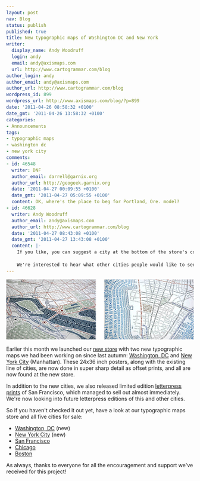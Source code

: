 ```yaml
---
layout: post
nav: Blog
status: publish
published: true
title: New typographic maps of Washington DC and New York
writer:
  display_name: Andy Woodruff
  login: andy
  email: andy@axismaps.com
  url: http://www.cartogrammar.com/blog
author_login: andy
author_email: andy@axismaps.com
author_url: http://www.cartogrammar.com/blog
wordpress_id: 899
wordpress_url: http://www.axismaps.com/blog/?p=899
date: '2011-04-26 08:58:32 +0100'
date_gmt: '2011-04-26 13:58:32 +0100'
categories:
- Announcements
tags:
- typographic maps
- washington dc
- new york city
comments:
- id: 46548
  writer: DNF
  author_email: darrell@garnix.org
  author_url: http://geogeek.garnix.org
  date: '2011-04-27 00:09:55 +0100'
  date_gmt: '2011-04-27 05:09:55 +0100'
  content: OK, where's the place to beg for Portland, Ore. model?
- id: 46628
  writer: Andy Woodruff
  author_email: andy@axismaps.com
  author_url: http://www.cartogrammar.com/blog
  date: '2011-04-27 08:43:08 +0100'
  date_gmt: '2011-04-27 13:43:08 +0100'
  content: |-
    If you like, you can suggest a city at the bottom of the store's contact page: http://store.axismaps.com/contact

    We're interested to hear what other cities people would like to see when it comes time to think about making another map, so we're collecting a list through that page to help sway us in some particular direction.
---
```

<p><a href="http://store.axismaps.com"><img src="/media/posts/2011/04/dc_ny1.png" alt="DC and NYC typographic maps" title="DC and NYC typographic maps" class="alignnone size-full wp-image-903" /></a></p>
<p>Earlier this month we launched our <a href="http://store.axismaps.com">new store</a> with two new typographic maps we had been working on since last autumn: <a href="http://store.axismaps.com/product/typographic-map-washington-dc">Washington, DC</a> and <a href="http://store.axismaps.com/product/manhattan">New York City</a> (Manhattan). These 24x36 inch posters, along with the existing line of cities, are now done in super sharp detail as offset prints, and all are now found at the new store.</p>
<p>In addition to the new cities, we also released limited edition <a href="http://www.axismaps.com/com/store/soldout.html">letterpress prints</a> of San Francisco, which managed to sell out almost immediately. We're now looking into future letterpress editions of this and other cities.</p>
<!--break-->
<p>So if you haven't checked it out yet, have a look at our typographic maps store and all five cities for sale: </p>
<ul>
<li><a href="http://store.axismaps.com/product/typographic-map-washington-dc">Washington, DC</a> (new)</li>
<li><a href="http://store.axismaps.com/product/manhattan">New York City</a> (new)</li>
<li><a href="http://store.axismaps.com/product/typographic-map-san-francisco">San Francisco</a></li>
<li><a href="http://store.axismaps.com/category/chicago">Chicago</a></li>
<li><a href="http://store.axismaps.com/product/typographic-map-boston">Boston</a></li>
</ul>
<p>As always, thanks to everyone for all the encouragement and support we've received for this project!</p>
